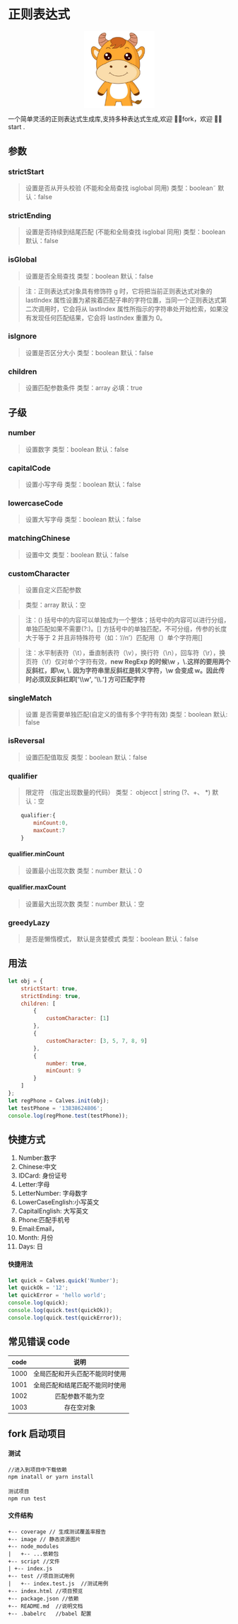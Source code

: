 # 正则表达式

<div align=center>
<img src="./Image/logo.png" width="160px" align="center"  />
</div>

一个简单灵活的正则表达式生成库,支持多种表达式生成,欢迎 👏👏fork，欢迎 👏👏 start .

## 参数

### strictStart

> 设置是否从开头校验 (不能和全局查找 isglobal 同用)
> 类型：boolean˜
> 默认：false

### strictEnding

> 设置是否持续到结尾匹配 (不能和全局查找 isglobal 同用)
> 类型：boolean
> 默认：false

### isGlobal

> 设置是否全局查找
> 类型：boolean
> 默认：false

> 注：正则表达式对象具有修饰符 g 时，它将把当前正则表达式对象的 lastIndex 属性设置为紧挨着匹配子串的字符位置，当同一个正则表达式第二次调用时，它会将从 lastIndex 属性所指示的字符串处开始检索，如果没有发现任何匹配结果，它会将 lastIndex 重置为 0。

### isIgnore

> 设置是否区分大小
> 类型：boolean
> 默认：false

### children

> 设置匹配参数条件
> 类型：array
> 必填：true

## 子级

### number

> 设置数字
> 类型：boolean
> 默认：false

### capitalCode

> 设置小写字母
> 类型：boolean
> 默认：false

### lowercaseCode

> 设置大写字母
> 类型：boolean
> 默认：false

### matchingChinese

> 设置中文
> 类型：boolean
> 默认：false

### customCharacter

> 设置自定义匹配参数

> 类型：array
> 默认：空

> 注：() 括号中的内容可以单独成为一个整体；括号中的内容可以进行分组，单独匹配如果不需要(?:)。[] 方括号中的单独匹配，不可分组，传参的长度大于等于 2 并且非特殊符号（如：‘//n’）匹配用（）单个字符用[]

> 注：水平制表符（\t），垂直制表符（\v），换行符（\n），回车符（\r），换页符（\f）仅对单个字符有效，**new RegExp 的时候\w ，\\.这样的要用两个反斜杠，即\\w, \\. 因为字符串里反斜杠是转义字符，\w 会变成 w。因此传时必须双反斜杠即['\\\\w', '\\\\.'] 方可匹配字符**

### singleMatch

> 设置 是否需要单独匹配(自定义的值有多个字符有效)
> 类型：boolean
> 默认: false

### isReversal

> 设置匹配值取反
> 类型：boolean
> 默认：false

### qualifier

> 限定符 （指定出现数量的代码）
> 类型： objecct | string (?、+、 \*)
> 默认：空

```javascript
    qualifier:{
        minCount:0,
        maxCount:7
    }
```

#### qualifier.minCount

> 设置最小出现次数
> 类型：number
> 默认：0

#### qualifier.maxCount

> 设置最大出现次数
> 类型：number
> 默认：空

### greedyLazy

> 是否是懒惰模式， 默认是贪婪模式
> 类型：boolean
> 默认：false

## 用法

```javascript
let obj = {
    strictStart: true,
    strictEnding: true,
    children: [
        {
            customCharacter: [1]
        },
        {
            customCharacter: [3, 5, 7, 8, 9]
        },
        {
            number: true,
            minCount: 9
        }
    ]
};
let regPhone = Calves.init(obj);
let testPhone = '13838624806';
console.log(regPhone.test(testPhone));
```

## 快捷方式

1.  Number:数字
2.  Chinese:中文
3.  IDCard: 身份证号
4.  Letter:字母
5.  LetterNumber: 字母数字
6.  LowerCaseEnglish:小写英文
7.  CapitalEnglish: 大写英文
8.  Phone:匹配手机号
9.  Email:Email，
10. Month: 月份
11. Days: 日

#### 快捷用法

```javascript
let quick = Calves.quick('Number');
let quickOk = '12';
let quickError = 'hello world';
console.log(quick);
console.log(quick.test(quickOk));
console.log(quick.test(quickError));
```

## 常见错误 code

| code |              说明              |
| ---- | :----------------------------: |
| 1000 | 全局匹配和开头匹配不能同时使用 |
| 1001 | 全局匹配和结尾匹配不能同时使用 |
| 1002 |        匹配参数不能为空        |
| 1003 |           存在空对象           |

## fork 启动项目

#### 测试

```bush
//进入到项目中下载依赖
npm inatall or yarn install

测试项目
npm run test
```

#### 文件结构

```
+-- coverage // 生成测试覆盖率报告
+-- image // 静态资源图片
+-- node_modules
|   +-- ...依赖包
+-- script //文件
| +-- index.js
+-- test //项目测试用例
|   +-- index.test.js  //测试用例
+-- index.html //项目预览
+-- package.json //依赖
+-- README.md  //说明文档
+-- .babelrc   //babel 配置
```
